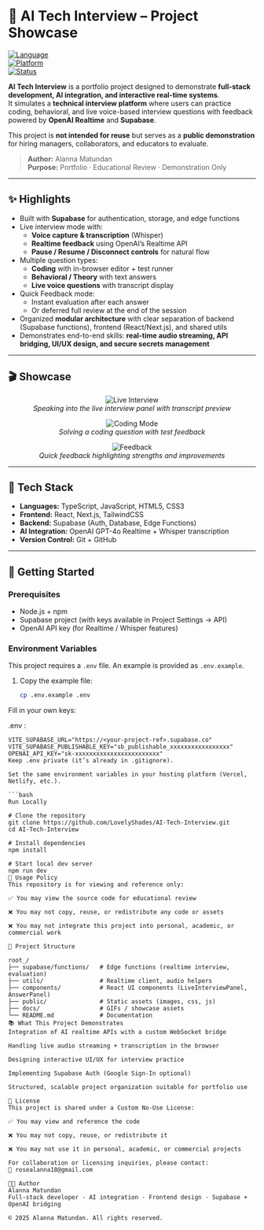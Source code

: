 # 🎤 AI Tech Interview – Project Showcase  

[![Language](https://img.shields.io/badge/Language-TypeScript-blue.svg)]()  
[![Platform](https://img.shields.io/badge/Platform-Web-orange.svg)]()  
[![Status](https://img.shields.io/badge/Status-Showcase-lightgrey.svg)]()  

**AI Tech Interview** is a portfolio project designed to demonstrate **full-stack development, AI integration, and interactive real-time systems**.  
It simulates a **technical interview platform** where users can practice coding, behavioral, and live voice-based interview questions with feedback powered by **OpenAI Realtime** and **Supabase**.  

This project is **not intended for reuse** but serves as a **public demonstration** for hiring managers, collaborators, and educators to evaluate.  

> **Author:** Alanna Matundan  
> **Purpose:** Portfolio · Educational Review · Demonstration Only  

---

## ✨ Highlights
- Built with **Supabase** for authentication, storage, and edge functions  
- Live interview mode with:
  - **Voice capture & transcription** (Whisper)  
  - **Realtime feedback** using OpenAI’s Realtime API  
  - **Pause / Resume / Disconnect controls** for natural flow  
- Multiple question types:
  - **Coding** with in-browser editor + test runner  
  - **Behavioral / Theory** with text answers  
  - **Live voice questions** with transcript display  
- Quick Feedback mode:
  - Instant evaluation after each answer  
  - Or deferred full review at the end of the session  
- Organized **modular architecture** with clear separation of backend (Supabase functions), frontend (React/Next.js), and shared utils  
- Demonstrates end-to-end skills: **real-time audio streaming, API bridging, UI/UX design, and secure secrets management**  

---

## 🎬 Showcase
<p align="center">
  <img src="docs/gifs/live_interview.gif" alt="Live Interview"><br>
  <em>Speaking into the live interview panel with transcript preview</em>
</p>

<p align="center">
  <img src="docs/gifs/coding_mode.gif" alt="Coding Mode"><br>
  <em>Solving a coding question with test feedback</em>
</p>

<p align="center">
  <img src="docs/gifs/feedback.gif" alt="Feedback"><br>
  <em>Quick feedback highlighting strengths and improvements</em>
</p>

---

## 🧰 Tech Stack
- **Languages:** TypeScript, JavaScript, HTML5, CSS3  
- **Frontend:** React, Next.js, TailwindCSS  
- **Backend:** Supabase (Auth, Database, Edge Functions)  
- **AI Integration:** OpenAI GPT-4o Realtime + Whisper transcription  
- **Version Control:** Git + GitHub  

---

## 🚀 Getting Started
### Prerequisites
- Node.js + npm  
- Supabase project (with keys available in Project Settings → API)  
- OpenAI API key (for Realtime / Whisper features)  

### Environment Variables
This project requires a `.env` file. An example is provided as `.env.example`.

1. Copy the example file:
   ```bash
   cp .env.example .env
Fill in your own keys:

.env :
 ```bas
VITE_SUPABASE_URL="https://<your-project-ref>.supabase.co"
VITE_SUPABASE_PUBLISHABLE_KEY="sb_publishable_xxxxxxxxxxxxxxxxx"
OPENAI_API_KEY="sk-xxxxxxxxxxxxxxxxxxxxxxxx"
Keep .env private (it’s already in .gitignore).

Set the same environment variables in your hosting platform (Vercel, Netlify, etc.).

 ```bash
Run Locally

# Clone the repository
git clone https://github.com/LovelyShades/AI-Tech-Interview.git
cd AI-Tech-Interview

# Install dependencies
npm install

# Start local dev server
npm run dev
📖 Usage Policy
This repository is for viewing and reference only:

✅ You may view the source code for educational review

❌ You may not copy, reuse, or redistribute any code or assets

❌ You may not integrate this project into personal, academic, or commercial work

🧱 Project Structure

root_/
├── supabase/functions/   # Edge functions (realtime interview, evaluation)
├── utils/                # Realtime client, audio helpers
├── components/           # React UI components (LiveInterviewPanel, AnswerPanel)
├── public/               # Static assets (images, css, js)
├── docs/                 # GIFs / showcase assets
└── README.md             # Documentation
📚 What This Project Demonstrates
Integration of AI realtime APIs with a custom WebSocket bridge

Handling live audio streaming + transcription in the browser

Designing interactive UI/UX for interview practice

Implementing Supabase Auth (Google Sign-In optional)

Structured, scalable project organization suitable for portfolio use

📄 License
This project is shared under a Custom No-Use License:

✅ You may view and reference the code

❌ You may not copy, reuse, or redistribute it

❌ You may not use it in personal, academic, or commercial projects

For collaboration or licensing inquiries, please contact:
📧 rosealanna18@gmail.com

👩‍💻 Author
Alanna Matundan
Full-stack developer · AI integration · Frontend design · Supabase + OpenAI bridging

© 2025 Alanna Matundan. All rights reserved.

